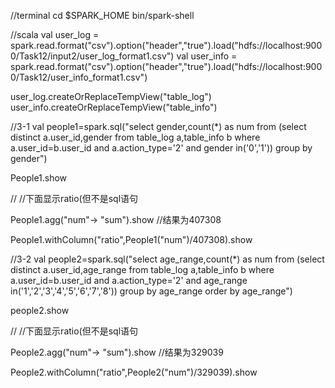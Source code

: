 //terminal 
cd $SPARK_HOME 
bin/spark-shell 



//scala 
val user_log = spark.read.format("csv").option("header","true").load("hdfs://localhost:9000/Task12/input2/user_log_format1.csv") 
val user_info = spark.read.format("csv").option("header","true").load("hdfs://localhost:9000/Task12/user_info_format1.csv") 

user_log.createOrReplaceTempView("table_log") 
user_info.createOrReplaceTempView("table_info") 



//3-1 
val people1=spark.sql("select gender,count(*) as num from (select distinct a.user_id,gender from table_log a,table_info b where a.user_id=b.user_id and a.action_type='2' and gender in('0','1')) group by gender") 

People1.show 

// //下面显示ratio(但不是sql语句 

People1.agg("num"-> "sum").show //结果为407308 

People1.withColumn("ratio",People1("num")/407308).show 

 

 

//3-2 
val people2=spark.sql("select age_range,count(*) as num from (select distinct a.user_id,age_range from table_log a,table_info b where a.user_id=b.user_id and a.action_type='2' and age_range in('1','2','3','4','5','6','7','8')) group by age_range order by age_range") 

people2.show 

// //下面显示ratio(但不是sql语句 

People2.agg("num"-> "sum").show //结果为329039 

People2.withColumn("ratio",People2("num")/329039).show